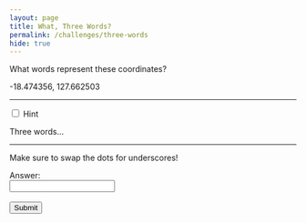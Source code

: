 ```yaml
---
layout: page
title: What, Three Words?
permalink: /challenges/three-words
hide: true
---
```


What words represent these coordinates?

-18.474356, 127.662503

<!-- Answer - PRICE_WATER_HOUSE -->

---

<div class="wrap-collapsible">
    <input id="collapsible" class="toggle" type="checkbox">
    <label for="collapsible" class="lbl-toggle">Hint</label>
    <div class="collapsible-content">
        <div class="content-inner">
            <p>
                Three words...
            </p>
        </div>
    </div>
</div>

---
Make sure to swap the dots for underscores!

<form>
    <label for="answer">Answer:</label><br>
    <input type="text" id="submission" name="submission"><br><br>
    <input type="submit" value="Submit" onclick="javascript:checkAnswer('three-words', document.getElementById('submission').value)">
</form>